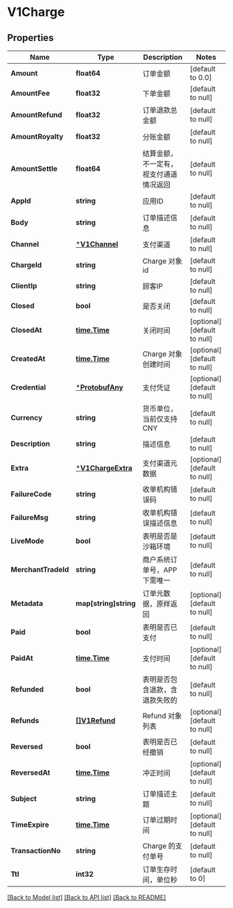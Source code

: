 # V1Charge

## Properties
Name | Type | Description | Notes
------------ | ------------- | ------------- | -------------
**Amount** | **float64** | 订单金额 | [default to 0.0]
**AmountFee** | **float32** | 下单金额 | [default to null]
**AmountRefund** | **float32** | 订单退款总金额 | [default to null]
**AmountRoyalty** | **float32** | 分账金额 | [default to null]
**AmountSettle** | **float64** | 结算金额，不一定有，视支付通道情况返回 | [default to null]
**AppId** | **string** | 应用ID | [default to null]
**Body** | **string** | 订单描述信息 | [default to null]
**Channel** | [***V1Channel**](v1Channel.md) | 支付渠道 | [default to null]
**ChargeId** | **string** | Charge 对象 id | [default to null]
**ClientIp** | **string** | 顾客IP | [default to null]
**Closed** | **bool** | 是否关闭 | [default to null]
**ClosedAt** | [**time.Time**](time.Time.md) | 关闭时间 | [optional] [default to null]
**CreatedAt** | [**time.Time**](time.Time.md) | Charge 对象创建时间 | [optional] [default to null]
**Credential** | [***ProtobufAny**](protobufAny.md) | 支付凭证 | [optional] [default to null]
**Currency** | **string** | 货币单位，当前仅支持 CNY | [default to null]
**Description** | **string** | 描述信息 | [default to null]
**Extra** | [***V1ChargeExtra**](v1ChargeExtra.md) | 支付渠道元数据 | [optional] [default to null]
**FailureCode** | **string** | 收单机构错误码 | [default to null]
**FailureMsg** | **string** | 收单机构错误描述信息 | [default to null]
**LiveMode** | **bool** | 表明是否是沙箱环境 | [default to null]
**MerchantTradeId** | **string** | 商户系统订单号，APP下需唯一 | [default to null]
**Metadata** | **map[string]string** | 订单元数据，原样返回 | [optional] [default to null]
**Paid** | **bool** | 表明是否已支付 | [default to null]
**PaidAt** | [**time.Time**](time.Time.md) | 支付时间 | [optional] [default to null]
**Refunded** | **bool** | 表明是否包含退款，含退款失败的 | [default to null]
**Refunds** | [**[]V1Refund**](v1Refund.md) | Refund 对象列表 | [optional] [default to null]
**Reversed** | **bool** | 表明是否已经撤销 | [default to null]
**ReversedAt** | [**time.Time**](time.Time.md) | 冲正时间 | [optional] [default to null]
**Subject** | **string** | 订单描述主题 | [default to null]
**TimeExpire** | [**time.Time**](time.Time.md) | 订单过期时间 | [optional] [default to null]
**TransactionNo** | **string** | Charge 的支付单号 | [default to null]
**Ttl** | **int32** | 订单生存时间，单位秒 | [default to 0]

[[Back to Model list]](../README.md#documentation-for-models) [[Back to API list]](../README.md#documentation-for-api-endpoints) [[Back to README]](../README.md)


